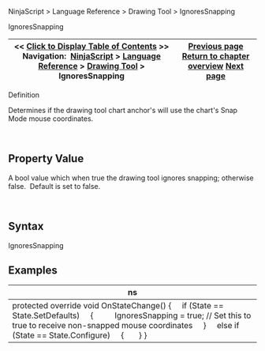 ﻿


NinjaScript \> Language Reference \> Drawing Tool \> IgnoresSnapping






















IgnoresSnapping







| \<\< [Click to Display Table of Contents](ignoressnapping.md) \>\> **Navigation:**     [NinjaScript](ninjascript.md) \> [Language Reference](language_reference_wip.md) \> [Drawing Tool](drawing_tools.md) \> IgnoresSnapping | [Previous page](icon_drawingtool.md) [Return to chapter overview](drawing_tools.md) [Next page](ignoresuserinput.md) |
| --- | --- |











Definition  

Determines if the drawing tool chart anchor's will use the chart's Snap Mode mouse coordinates.


 


## Property Value


A bool value which when true the drawing tool ignores snapping; otherwise false.  Default is set to false.


 


## Syntax


IgnoresSnapping


## 


## Examples




| ns |
| --- |
| protected override void OnStateChange() {      if (State \=\= State.SetDefaults)      {           IgnoresSnapping \= true; // Set this to true to receive non\-snapped mouse coordinates      }      else if (State \=\= State.Configure)      {        } } |









